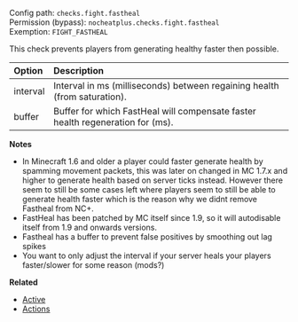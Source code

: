 Config path: `checks.fight.fastheal`  
Permission (bypass): `nocheatplus.checks.fight.fastheal`  
Exemption: `FIGHT_FASTHEAL`  

This check prevents players from generating healthy faster then possible.

| Option              | Description |
| :------------------ | :---------- |
| interval            | Interval in ms (milliseconds) between regaining health (from saturation). |
| buffer              | Buffer for which FastHeal will compensate faster health regeneration for (ms). |

**Notes**
* In Minecraft 1.6 and older a player could faster generate health by spamming movement packets, this was later on changed in MC 1.7.x and higher to generate health based on server ticks instead. However there seem to still be some cases left where players seem to still be able to generate health faster which is the reason why we didnt remove Fastheal from NC+.
* FastHeal has been patched by MC itself since 1.9, so it will autodisable itself from 1.9 and onwards versions.
* Fastheal has a buffer to prevent false positives by smoothing out lag spikes
* You want to only adjust the interval if your server heals your players faster/slower for some reason (mods?)

**Related**  
* [Active](https://github.com/Updated-NoCheatPlus/Docs/blob/master/Settings/General.md#active)
* [Actions](https://github.com/Updated-NoCheatPlus/Docs/blob/master/Settings/General.md#actions)
